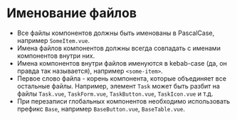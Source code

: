 # Именование файлов
* Все файлы компонентов должны быть именованы в PascalCase, например `SomeItem.vue`.
* Имена файлов компонентов должны всегда совпадать с именами компонентов внутри них.
* Имена компонентов внутри файлов именуются в kebab-case (да, он правда так называется), например `<some-item>`.
* Первое слово файла - корень компонента, которые объединяет все остальные файлы.
Например, элемент `Task` может быть разбит на файлы `Task.vue`, `TaskForm.vue`, `TaskButton.vue`, `TaskIcon.vue` и т.д.
* При перезаписи глобальных компонентов необходимо использовать префикс `Base`, например `BaseButton.vue`, `BaseTable.vue`.